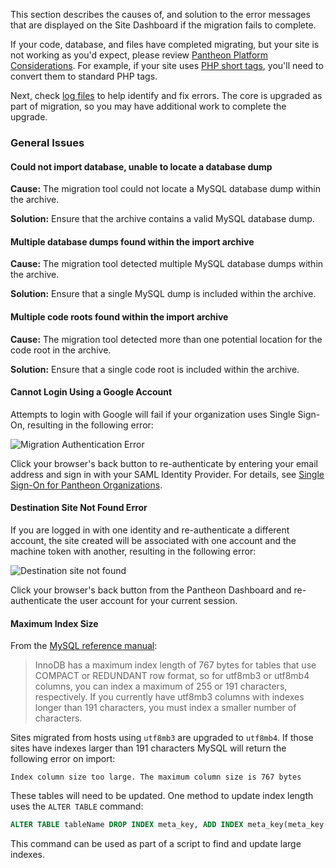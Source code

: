 This section describes the causes of, and solution to the error messages that are displayed on the Site Dashboard if the migration fails to complete.

If your code, database, and files have completed migrating, but your site is not working as you'd expect, please review [Pantheon Platform Considerations](/platform-considerations). For example, if your site uses [PHP short tags](/platform-considerations/#php-short-tags), you'll need to convert them to standard PHP tags.

Next, check [log files](/logs) to help identify and fix errors. The core is upgraded as part of migration, so you may have additional work to complete the upgrade.

### General Issues



#### Could not import database, unable to locate a database dump

**Cause:** The migration tool could not locate a MySQL database dump within the archive.

**Solution:** Ensure that the archive contains a valid MySQL database dump.

#### Multiple database dumps found within the import archive

**Cause:** The migration tool detected multiple MySQL database dumps within the archive.

**Solution:** Ensure that a single MySQL dump is included within the archive.

#### Multiple code roots found within the import archive

**Cause:**  The migration tool detected more than one potential location for the code root in the archive.

**Solution:** Ensure that a single code root is included within the archive.

#### Cannot Login Using a Google Account

Attempts to login with Google will fail if your organization uses Single Sign-On, resulting in the following error:

![Migration Authentication Error](../../images/dashboard/migration-authentication-error.png)

Click your browser's back button to re-authenticate by entering your email address and sign in with your SAML Identity Provider. For details, see [Single Sign-On for Pantheon Organizations](/sso-organizations).

#### Destination Site Not Found Error

If you are logged in with one identity and re-authenticate a different account, the site created will be associated with one account and the machine token with another, resulting in the following error:

![Destination site not found](../../images/bv-destination-not-found-error.png)

Click your browser's back button from the Pantheon Dashboard and re-authenticate the user account for your current session.

#### Maximum Index Size

From the [MySQL reference manual](https://dev.mysql.com/doc/refman/8.0/en/charset-unicode-conversion.html):

> InnoDB has a maximum index length of 767 bytes for tables that use COMPACT or REDUNDANT row format, so for utf8mb3 or utf8mb4 columns, you can index a maximum of 255 or 191 characters, respectively. If you currently have utf8mb3 columns with indexes longer than 191 characters, you must index a smaller number of characters.

Sites migrated from hosts using `utf8mb3` are upgraded to `utf8mb4`. If those sites have indexes larger than 191 characters MySQL will return the following error on import:

```none
Index column size too large. The maximum column size is 767 bytes
```

These tables will need to be updated. One method to update index length uses the `ALTER TABLE` command:

```sql
ALTER TABLE tableName DROP INDEX meta_key, ADD INDEX meta_key(meta_key(191));
```

This command can be used as part of a script to find and update large indexes.

